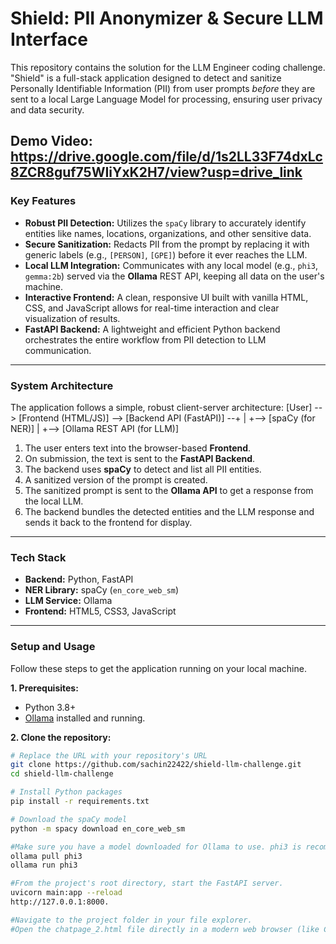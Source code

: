 
# Shield: PII Anonymizer & Secure LLM Interface

This repository contains the solution for the LLM Engineer coding challenge. "Shield" is a full-stack application designed to detect and sanitize Personally Identifiable Information (PII) from user prompts *before* they are sent to a local Large Language Model for processing, ensuring user privacy and data security.

Demo Video: https://drive.google.com/file/d/1s2LL33F74dxLc8ZCR8guf75WIiYxK2H7/view?usp=drive_link
---

### Key Features

- **Robust PII Detection:** Utilizes the `spaCy` library to accurately identify entities like names, locations, organizations, and other sensitive data.
- **Secure Sanitization:** Redacts PII from the prompt by replacing it with generic labels (e.g., `[PERSON]`, `[GPE]`) before it ever reaches the LLM.
- **Local LLM Integration:** Communicates with any local model (e.g., `phi3`, `gemma:2b`) served via the **Ollama** REST API, keeping all data on the user's machine.
- **Interactive Frontend:** A clean, responsive UI built with vanilla HTML, CSS, and JavaScript allows for real-time interaction and clear visualization of results.
- **FastAPI Backend:** A lightweight and efficient Python backend orchestrates the entire workflow from PII detection to LLM communication.

---

### System Architecture

The application follows a simple, robust client-server architecture:
[User] --> [Frontend (HTML/JS)] --> [Backend API (FastAPI)] --+
|
+--> [spaCy (for NER)]
|
+--> [Ollama REST API (for LLM)]

1. The user enters text into the browser-based **Frontend**.
2. On submission, the text is sent to the **FastAPI Backend**.
3. The backend uses **spaCy** to detect and list all PII entities.
4. A sanitized version of the prompt is created.
5. The sanitized prompt is sent to the **Ollama API** to get a response from the local LLM.
6. The backend bundles the detected entities and the LLM response and sends it back to the frontend for display.

---

### Tech Stack

- **Backend:** Python, FastAPI
- **NER Library:** spaCy (`en_core_web_sm`)
- **LLM Service:** Ollama
- **Frontend:** HTML5, CSS3, JavaScript

---

### Setup and Usage

Follow these steps to get the application running on your local machine.

**1. Prerequisites:**
- Python 3.8+
- [Ollama](https://ollama.com/) installed and running.

**2. Clone the repository:**
```bash
# Replace the URL with your repository's URL
git clone https://github.com/sachin22422/shield-llm-challenge.git
cd shield-llm-challenge

# Install Python packages
pip install -r requirements.txt

# Download the spaCy model
python -m spacy download en_core_web_sm

#Make sure you have a model downloaded for Ollama to use. phi3 is recommended.
ollama pull phi3
ollama run phi3

#From the project's root directory, start the FastAPI server.
uvicorn main:app --reload
http://127.0.0.1:8000.

#Navigate to the project folder in your file explorer.
#Open the chatpage_2.html file directly in a modern web browser (like Chrome, Firefox, or Edge).
